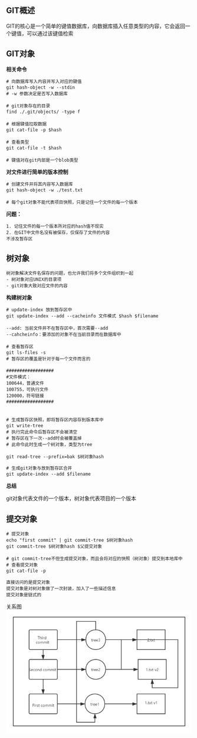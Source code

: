 ## GIT概述
GIT的核心是一个简单的键值数据库，向数据库插入任意类型的内容，它会返回一个键值，可以通过该键值检索


## GIT对象

**相关命令**

```shell
# 向数据库写入内容并写入对应的键值
git hash-object -w --stdin
# -w 参数决定是否写入数据库

# git对象存在的目录
find ./.git/objects/ -type f

# 根据键值拉取数据
git cat-file -p $hash

# 查看类型
git cat-file -t $hash

# 键值对在git内部是一个blob类型
```
**对文件进行简单的版本控制**
```shell
# 创建文件并将其内容写入数据库
git hash-object -w ./test.txt

# 每个git对象不能代表项目快照，只是记住一个文件的每一个版本
```
**问题：**

    1. 记住文件的每一个版本所对应的hash值不现实
    2. 在GIT中文件名没有被保存，仅保存了文件的内容
    不涉及暂存区

## 树对象

    树对象解决文件名保存的问题，也允许我们将多个文件组织到一起
    - 树对象对应UNIX的目录项
    - git对象大致对应文件的内容

**构建树对象**
```shell
# update-index 放到暂存区中
git update-index --add --cacheinfo 文件模式 $hash $filename

--add: 当前文件并不在暂存区中，首次需要--add
--cahcheinfo：要添加的对象不在当前目录而在数据库中

# 查看暂存区
git ls-files -s
# 暂存区的覆盖是针对于每一个文件而言的

##################
#文件模式：
100644，普通文件
100755，可执行文件
120000，符号链接
##################


# 生成暂存区快照，即将暂存区内容存到版本库中
git write-tree
# 执行完此命令后暂存区不会被清空
# 暂存区在下一次--add时会被覆盖掉
# 此命令此时生成一个树对象，类型为tree

git read-tree --prefix=bak $树对象hash
```

```shell
# 生成git对象与放到暂存区合并
git update-index --add $filename
```
**总结**

git对象代表文件的一个版本，树对象代表项目的一个版本

## 提交对象


```shell
# 提交对象
echo "first commit" | git commit-tree $树对象hash
git commit-tree $树对象hash $父提交对象

# git commit-tree不但生成提交对象，而且会将对应的快照（树对象）提交到本地库中
# 查看提交对象
git cat-file -p
```

    直接访问的是提交对象
    提交对象是对树对象做了一次封装，加入了一些描述信息
    提交对象是链式的

关系图
![](对象.png)